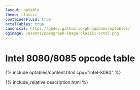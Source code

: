 ```yaml
---
layout: optable
theme: classic
containerFluid: true
octalTables: true
canonical: https://gbdev.github.io/gb-opcodes/optables/
ogimage: /assets/opengraph-image-classic-octal.png
---
```


<h1>Intel 8080/<span class="variant">8085</span> opcode table<!-- (<a href="{{ "/Opcodes.json" | relative_url }}">JSON</a>)--></h1>

{% include optables/content.html cpu="intel-8080" %}

{% include_relative description.html %}
